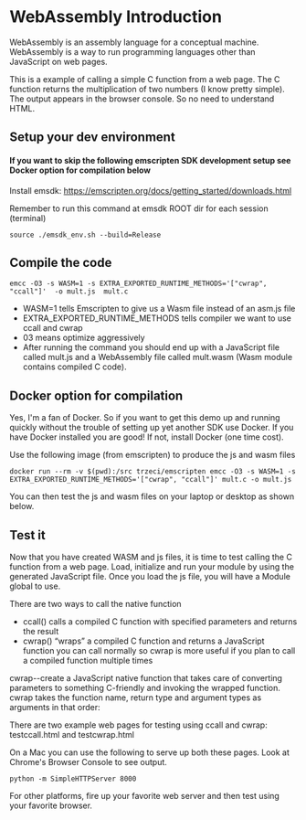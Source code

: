 # WebAssembly Introduction

WebAssembly is an assembly language for a conceptual machine. WebAssembly is a way to run programming languages other than JavaScript on web pages.

This is a example of calling a simple C function from a web page.  The C function returns the multiplication of two numbers (I know pretty simple).  The output appears in the browser console. So no need to understand HTML.


## Setup your dev environment 
#### If you want to skip the following emscripten SDK development setup see Docker option for compilation below

Install emsdk: https://emscripten.org/docs/getting_started/downloads.html

Remember to run this command at emsdk ROOT dir for each session (terminal)

```source ./emsdk_env.sh --build=Release```

## Compile the code

```emcc -O3 -s WASM=1 -s EXTRA_EXPORTED_RUNTIME_METHODS='["cwrap", "ccall"]'  -o mult.js  mult.c```

- WASM=1 tells Emscripten to give us a Wasm file instead of an asm.js file
- EXTRA_EXPORTED_RUNTIME_METHODS tells compiler we want to use ccall and cwrap
- 03 means optimize aggressively
- After running the command you should end up with a JavaScript file called mult.js and a WebAssembly file called mult.wasm (Wasm module contains compiled C code).

## Docker option for compilation 
Yes, I'm a fan of Docker.  So if you want to get this demo up and running quickly without the trouble of setting up yet another SDK use Docker.  If you have Docker installed you are good! If not, install Docker (one time cost).  

Use the following  image (from emscripten) to produce the js and wasm files  

```docker run --rm -v $(pwd):/src trzeci/emscripten emcc -O3 -s WASM=1 -s EXTRA_EXPORTED_RUNTIME_METHODS='["cwrap", "ccall"]' mult.c -o mult.js```

You can then test the js and wasm files on your laptop or desktop as shown below.

## Test it

Now that you have created WASM and js files, it is time to test calling the C function from a web page.  Load, initialize and run your module by using the generated JavaScript file. Once you load the js file, you will have a Module global to use. 

There are two ways to call the native function
- ccall() calls a compiled C function with specified parameters and returns the result
- cwrap() “wraps” a compiled C function and returns a JavaScript function you can call normally
so cwrap is more useful if you plan to call a compiled function multiple times

cwrap--create a JavaScript native function that takes care of converting parameters to something C-friendly and invoking the wrapped function. cwrap takes the function name, return type and argument types as arguments in that order:  

There are two example web pages for testing using ccall and cwrap: testccall.html and testcwrap.html

On a Mac you can use the following to serve up both these pages. Look at Chrome's Browser Console to see output.  

```python -m SimpleHTTPServer 8000```

For other platforms, fire up your favorite web server and then test using your favorite browser.
